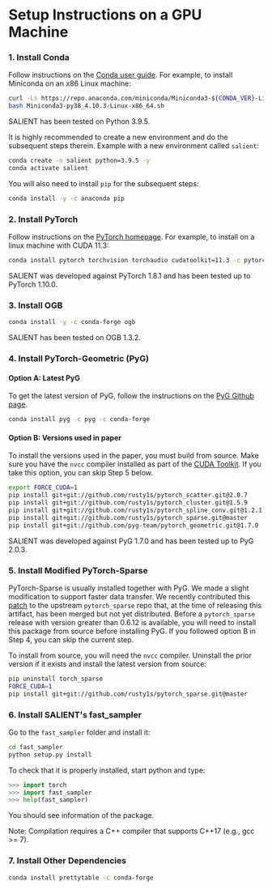 # Setup Instructions on a GPU Machine

### 1. Install Conda

Follow instructions on the [Conda user guide](https://docs.conda.io/projects/conda/en/latest/user-guide/install/index.html). For example, to install Miniconda on an x86 Linux machine:

```bash
curl -Ls https://repo.anaconda.com/miniconda/Miniconda3-${CONDA_VER}-Linux-${conda_arch}.sh -o /tmp/Miniconda.sh &&\
bash Miniconda3-py38_4.10.3-Linux-x86_64.sh
```

SALIENT has been tested on Python 3.9.5.

It is highly recommended to create a new environment and do the subsequent steps therein. Example with a new environment called `salient`:

```bash
conda create -n salient python=3.9.5 -y
conda activate salient
```

You will also need to install `pip` for the subsequent steps:

```bash
conda install -y -c anaconda pip
```

### 2. Install PyTorch

Follow instructions on the [PyTorch homepage](https://pytorch.org). For example, to install on a linux machine with CUDA 11.3:

```bash
conda install pytorch torchvision torchaudio cudatoolkit=11.3 -c pytorch
```

SALIENT was developed against PyTorch 1.8.1 and has been tested up to PyTorch 1.10.0.

### 3. Install OGB

```bash
conda install -y -c conda-forge ogb
```

SALIENT has been tested on OGB 1.3.2.

### 4. Install PyTorch-Geometric (PyG)

#### Option A: Latest PyG

To get the latest version of PyG, follow the instructions on the [PyG Github page](https://github.com/pyg-team/pytorch_geometric).

```bash
conda install pyg -c pyg -c conda-forge
```

#### Option B: Versions used in paper

To install the versions used in the paper, you must build from source.
Make sure you have the `nvcc` compiler installed as part of the [CUDA Toolkit](https://developer.nvidia.com/cuda-downloads).
If you take this option, you can skip Step 5 below.

```bash
export FORCE_CUDA=1
pip install git+git://github.com/rusty1s/pytorch_scatter.git@2.0.7
pip install git+git://github.com/rusty1s/pytorch_cluster.git@1.5.9
pip install git+git://github.com/rusty1s/pytorch_spline_conv.git@1.2.1
pip install git+git://github.com/rusty1s/pytorch_sparse.git@master
pip install git+git://github.com/pyg-team/pytorch_geometric.git@1.7.0
```

SALIENT was developed against PyG 1.7.0 and has been tested up to PyG 2.0.3.

### 5. Install Modified PyTorch-Sparse

PyTorch-Sparse is usually installed together with PyG. We made a slight modification to support faster data transfer.
We recently contributed this [patch](https://github.com/rusty1s/pytorch_sparse/pull/195) to the upstream `pytorch_sparse` repo that, at the time of releasing this artifact, has been merged but not yet distributed.
Before a `pytorch_sparse` release with version greater than 0.6.12 is available, you will need to install this package from source before installing PyG.
If you followed option B in Step 4, you can skip the current step.

To install from source, you will need the `nvcc` compiler.
Uninstall the prior version if it exists and install the latest version from source:

```bash
pip uninstall torch_sparse
FORCE_CUDA=1
pip install git+git://github.com/rusty1s/pytorch_sparse.git@master
```

### 6. Install SALIENT's fast_sampler

Go to the `fast_sampler` folder and install it:

```bash
cd fast_sampler
python setup.py install
```

To check that it is properly installed, start python and type:

```python
>>> import torch
>>> import fast_sampler
>>> help(fast_sampler)
```

You should see information of the package.

Note: Compilation requires a C++ compiler that supports C++17 (e.g., gcc >= 7).

### 7. Install Other Dependencies

```bash
conda install prettytable -c conda-forge
```
